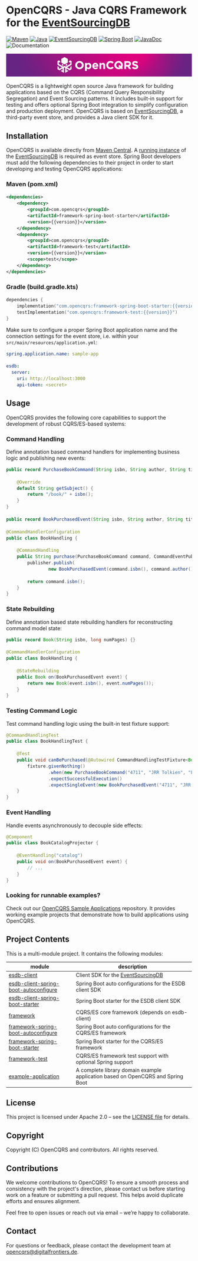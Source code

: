 # OpenCQRS - Java CQRS Framework for the [EventSourcingDB](https://www.eventsourcingdb.io)

<!-- BADGES_START -->
[![Maven](https://img.shields.io/maven-metadata/v.svg?color=yellow&label=Maven%20Central&logo=apachemaven&metadataUrl=https%3A%2F%2Frepo1.maven.org%2Fmaven2%2Fcom%2Fopencqrs%2Fframework%2Fmaven-metadata.xml)](https://central.sonatype.com/namespace/com.opencqrs)
[![Java](https://img.shields.io/endpoint?url=https%3A%2F%2Fraw.githubusercontent.com%2Fopen-cqrs%2Fopencqrs%2Frefs%2Fheads%2Fgh-pages%2Fbadges%2Fjdk.json)](https://openjdk.org)
[![EventSourcingDB](https://img.shields.io/endpoint?url=https%3A%2F%2Fraw.githubusercontent.com%2Fopen-cqrs%2Fopencqrs%2Frefs%2Fheads%2Fgh-pages%2Fbadges%2Fesdb.json)](https://www.eventsourcingdb.io)
[![Spring Boot](https://img.shields.io/endpoint?url=https%3A%2F%2Fraw.githubusercontent.com%2Fopen-cqrs%2Fopencqrs%2Frefs%2Fheads%2Fgh-pages%2Fbadges%2Fspring.json)](https://spring.io/projects/spring-boot)
[![JavaDoc](https://img.shields.io/badge/JavaDoc-click%20here-lightgrey?logo=readthedocs)](https://docs.opencqrs.com/javadoc)
![Documentation](https://img.shields.io/badge/Documentation-coming%20soon-blue?logo=materialformkdocs)
<!-- BADGES_END -->

![OpenCQRS](banner.png)

OpenCQRS is a lightweight open source Java framework for building applications based on the CQRS (Command Query Responsibility Segregation) and Event Sourcing patterns.
It includes built-in support for testing and offers optional Spring Boot integration to simplify configuration and production deployment.
OpenCQRS is based on [EventSourcingDB](https://www.eventsourcingdb.io), a third-party event store, and provides a Java client SDK for it.

## Installation

OpenCQRS is available directly from [Maven Central](https://www.maven.org). A [running instance](https://docs.eventsourcingdb.io/getting-started/running-eventsourcingdb/) of the
[EventSourcingDB](https://www.eventsourcingdb.io) is required as event store. Spring Boot developers must add the following dependencies to their project in order to start developing
and testing OpenCQRS applications:

### Maven (pom.xml)

```xml
<dependencies>
    <dependency>
        <groupId>com.opencqrs</groupId>
        <artifactId>framework-spring-boot-starter</artifactId>
        <version>{{version}}</version>
    </dependency>
    <dependency>
        <groupId>com.opencqrs</groupId>
        <artifactId>framework-test</artifactId>
        <version>{{version}}</version>
        <scope>test</scope>
    </dependency>
</dependencies>
```

### Gradle (build.gradle.kts)

```kotlin
dependencies {
    implementation("com.opencqrs:framework-spring-boot-starter:{{version}}")
    testImplementation("com.opencqrs:framework-test:{{version}}")
}
```

Make sure to configure a proper Spring Boot application name and the connection settings for the
event store, i.e. within your `src/main/resources/application.yml`:

```yaml
spring.application.name: sample-app

esdb:
  server:
    uri: http://localhost:3000
    api-token: <secret>
```

## Usage

OpenCQRS provides the following core capabilities to support the development of robust CQRS/ES-based systems:

### Command Handling

Define annotation based command handlers for implementing business logic and publishing new events:

```java
public record PurchaseBookCommand(String isbn, String author, String title, long numPages) implements Command {

    @Override
    default String getSubject() {
        return "/book/" + isbn();
    }
}

public record BookPurchasedEvent(String isbn, String author, String title, long numPages) {}

@CommandHandlerConfiguration
public class BookHandling {

    @CommandHandling
    public String purchase(PurchaseBookCommand command, CommandEventPublisher<Book> publisher) {
        publisher.publish(
                new BookPurchasedEvent(command.isbn(), command.author(), command.title(), command.numPages()));

        return command.isbn();
    }
}
```

### State Rebuilding

Define annotation based state rebuilding handlers for reconstructing command model state:

```java
public record Book(String isbn, long numPages) {}

@CommandHandlerConfiguration
public class BookHandling {

    @StateRebuilding
    public Book on(BookPurchasedEvent event) {
        return new Book(event.isbn(), event.numPages());
    }
}
```

### Testing Command Logic

Test command handling logic using the built-in test fixture support:

```java
@CommandHandlingTest
public class BookHandlingTest {

    @Test
    public void canBePurchased(@Autowired CommandHandlingTestFixture<Book, PurchaseBookCommand, String> fixture) {
        fixture.givenNothing()
                .when(new PurchaseBookCommand("4711", "JRR Tolkien", "LOTR", 435))
                .expectSuccessfulExecution()
                .expectSingleEvent(new BookPurchasedEvent("4711", "JRR Tolkien", "LOTR", 435));
    }
}
```

### Event Handling

Handle events asynchronously to decouple side effects:
```java
@Component
public class BookCatalogProjector {

    @EventHandling("catalog")
    public void on(BookPurchasedEvent event) {
        // ...
    }
}
```

### Looking for runnable examples?

Check out our [OpenCQRS Sample Applications](https://github.com/open-cqrs/opencqrs-samples) repository.
It provides working example projects that demonstrate how to build applications using OpenCQRS.


## Project Contents

This is a multi-module project. It contains the following modules:

| module                                                                         | description                                                                     |
|--------------------------------------------------------------------------------|---------------------------------------------------------------------------------|
| [esdb-client](esdb-client)                                                     | Client SDK for the [EventSourcingDB](https://www.eventsourcingdb.io)            |
| [esdb-client-spring-boot-autoconfigure](esdb-client-spring-boot-autoconfigure) | Spring Boot auto configurations for the ESDB client SDK                         |
| [esdb-client-spring-boot-starter](esdb-client-spring-boot-starter)             | Spring Boot starter for the ESDB client SDK                                     |
| [framework](framework)                                                         | CQRS/ES core framework (depends on esdb-client)                                 |
| [framework-spring-boot-autoconfigure](framework-spring-boot-autoconfigure)     | Spring Boot auto configurations for the CQRS/ES framework                       |
| [framework-spring-boot-starter](framework-spring-boot-starter)                 | Spring Boot starter for the CQRS/ES framework                                   |
| [framework-test](framework-test)                                               | CQRS/ES framework test support with optional Spring support                     |
| [example-application](example-application)                                     | A complete library domain example application based on OpenCQRS and Spring Boot |


## License

This project is licensed under Apache 2.0 – see the [LICENSE file](LICENSE.txt) for details.

## Copyright

Copyright (C) OpenCQRS and contributors. All rights reserved.

## Contributions

We welcome contributions to OpenCQRS!
To ensure a smooth process and consistency with the project's direction, please contact us before starting work on a feature or submitting a pull request. This helps avoid duplicate efforts and ensures alignment.

Feel free to open issues or reach out via email – we’re happy to collaborate.

## Contact

For questions or feedback, please contact the development team at
[opencqrs@digitalfrontiers.de](mailto:opencqrs@digitalfrontiers.de).
